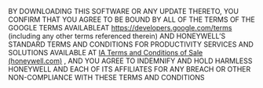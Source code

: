 BY DOWNLOADING THIS SOFTWARE OR ANY UPDATE THERETO, YOU CONFIRM THAT YOU AGREE TO BE BOUND BY ALL OF THE TERMS OF THE GOOGLE TERMS AVAILABLEAT https://developers.google.com/terms (including any other terms referenced therein) AND HONEYWELL’S STANDARD TERMS AND CONDITIONS FOR PRODUCTIVITY SERVICES AND SOLUTIONS AVAILABLE AT [IA Terms and Conditions of Sale (honeywell.com)](https://automation.honeywell.com/us/en/support/ia-terms-and-conditions-of-sale#productivity-solutions-and-services-pss) , AND YOU AGREE TO INDEMNIFY AND HOLD HARMLESS HONEYWELL AND EACH OF ITS AFFILIATES FOR ANY BREACH OR OTHER NON-COMPLIANCE WITH THESE TERMS AND CONDITIONS
